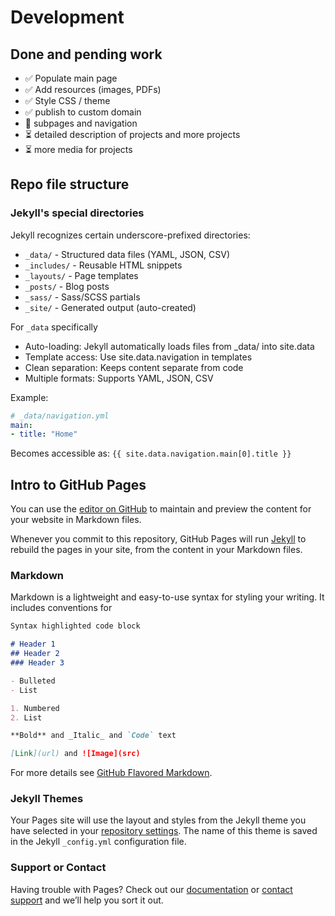 # Development

## Done and pending work

- ✅ Populate main page
- ✅ Add resources (images, PDFs)
- ✅ Style CSS / theme
- ✅ publish to custom domain
- 🔄 subpages and navigation
- ⏳ detailed description of projects and more projects
- ⏳ more media for projects

## Repo file structure

### Jekyll's special directories

Jekyll recognizes certain underscore-prefixed directories:
- `_data/` - Structured data files (YAML, JSON, CSV)
- `_includes/` - Reusable HTML snippets
- `_layouts/` - Page templates
- `_posts/` - Blog posts
- `_sass/` - Sass/SCSS partials
- `_site/` - Generated output (auto-created)

For `_data` specifically
- Auto-loading: Jekyll automatically loads files from _data/ into site.data
- Template access: Use site.data.navigation in templates
- Clean separation: Keeps content separate from code
- Multiple formats: Supports YAML, JSON, CSV

Example:
```yml
# _data/navigation.yml
main:
- title: "Home"
```

Becomes accessible as: `{{ site.data.navigation.main[0].title }}`

## Intro to GitHub Pages

You can use the [editor on GitHub](https://github.com/aralph/aralph.github.io/edit/master/index.md) to maintain and preview the content for your website in Markdown files.

Whenever you commit to this repository, GitHub Pages will run [Jekyll](https://jekyllrb.com/) to rebuild the pages in your site, from the content in your Markdown files.

### Markdown

Markdown is a lightweight and easy-to-use syntax for styling your writing. It includes conventions for

```markdown
Syntax highlighted code block

# Header 1
## Header 2
### Header 3

- Bulleted
- List

1. Numbered
2. List

**Bold** and _Italic_ and `Code` text

[Link](url) and ![Image](src)
```

For more details see [GitHub Flavored Markdown](https://guides.github.com/features/mastering-markdown/).

### Jekyll Themes

Your Pages site will use the layout and styles from the Jekyll theme you have selected in your [repository settings](https://github.com/aralph/aralph.github.io/settings). The name of this theme is saved in the Jekyll `_config.yml` configuration file.

### Support or Contact

Having trouble with Pages? Check out our [documentation](https://help.github.com/categories/github-pages-basics/) or [contact support](https://github.com/contact) and we’ll help you sort it out.
